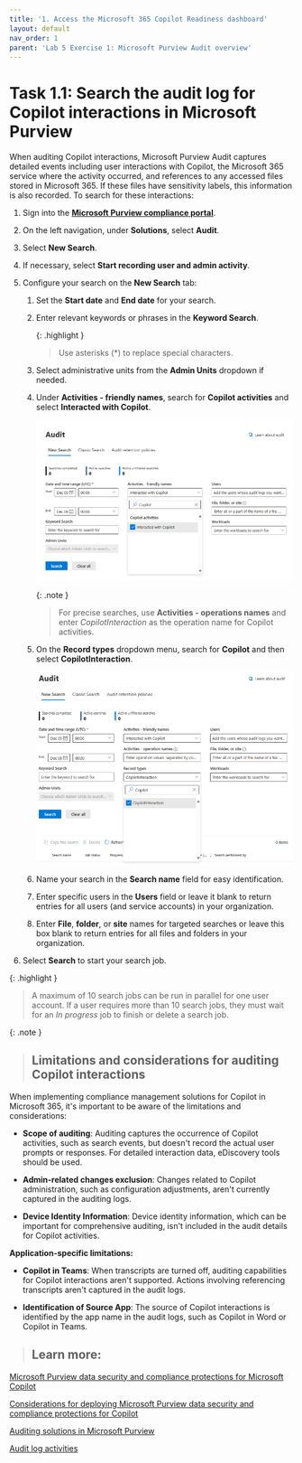 ```yaml
---
title: '1. Access the Microsoft 365 Copilot Readiness dashboard'
layout: default
nav_order: 1
parent: 'Lab 5 Exercise 1: Microsoft Purview Audit overview'
---
```


# Task 1.1: Search the audit log for Copilot interactions in Microsoft Purview

When auditing Copilot interactions, Microsoft Purview Audit captures detailed events including user interactions with Copilot, the Microsoft 365 service where the activity occurred, and references to any accessed files stored in Microsoft 365. If these files have sensitivity labels, this information is also recorded. To search for these interactions:

1. Sign into the **[Microsoft Purview compliance portal](https://compliance.microsoft.com/ "Microsoft Purview compliance portal")**.

1. On the left navigation, under **Solutions**, select **Audit**.

1. Select **New Search**.

1. If necessary, select **Start recording user and admin activity**.

1. Configure your search on the **New Search** tab:

    1. Set the **Start date** and **End date** for your search.

    1. Enter relevant keywords or phrases in the **Keyword Search**.

        {: .highlight }
        > Use asterisks (*) to replace special characters.

    1. Select administrative units from the **Admin Units** dropdown if needed.

    1. Under **Activities - friendly names**, search for **Copilot activities** and select **Interacted with Copilot**. 

        ![a1.png](../media/lab5/a1.png)

        {: .note }
        > For precise searches, use **Activities - operations names** and enter *CopilotInteraction* as the operation name for Copilot activities.

    1. On the **Record types** dropdown menu, search for **Copilot** and then select **CopilotInteraction**.

        ![a2.png](../media/lab5/a2.png)

    1. Name your search in the **Search name** field for easy identification.

    1. Enter specific users in the **Users** field or leave it blank to return entries for all users (and service accounts) in your organization.

    1. Enter **File**, **folder**, or **site** names for targeted searches or leave this box blank to return entries for all files and folders in your organization.

1. Select **Search** to start your search job. 

{: .highlight }
> A maximum of 10 search jobs can be run in parallel for one user account. If a user requires more than 10 search jobs, they must wait for an *In progress* job to finish or delete a search job.  

{: .note }
> ## Limitations and considerations for auditing Copilot interactions
>
When implementing compliance management solutions for Copilot in Microsoft 365, it's important to be aware of the limitations and considerations:
>
- **Scope of auditing**: Auditing captures the occurrence of Copilot activities, such as search events, but doesn't record the actual user prompts or responses. For detailed interaction data, eDiscovery tools should be used.
>
- **Admin-related changes exclusion**: Changes related to Copilot administration, such as configuration adjustments, aren't currently captured in the auditing logs.
>
- **Device Identity Information**: Device identity information, which can be important for comprehensive auditing, isn't included in the audit details for Copilot activities.
>
**Application-specific limitations:**
>
- **Copilot in Teams**: When transcripts are turned off, auditing capabilities for Copilot interactions aren't supported. Actions involving referencing transcripts aren't captured in the audit logs.
>
- **Identification of Source App**: The source of Copilot interactions is identified by the app name in the audit logs, such as Copilot in Word or Copilot in Teams.
>
> ## Learn more:
>
[Microsoft Purview data security and compliance protections for Microsoft Copilot](https://learn.microsoft.com/en-us/purview/ai-microsoft-purview "Microsoft Purview data security and compliance protections for Microsoft Copilot")
>
[Considerations for deploying Microsoft Purview data security and compliance protections for Copilot](https://learn.microsoft.com/en-us/purview/ai-microsoft-purview-considerations "Considerations for deploying Microsoft Purview data security and compliance protections for Copilot")
>
[Auditing solutions in Microsoft Purview](https://learn.microsoft.com/en-us/purview/audit-solutions-overview "Auditing solutions in Microsoft Purview")
>
[Audit log activities](https://learn.microsoft.com/en-us/purview/audit-solutions-overview "Audit log activities")
